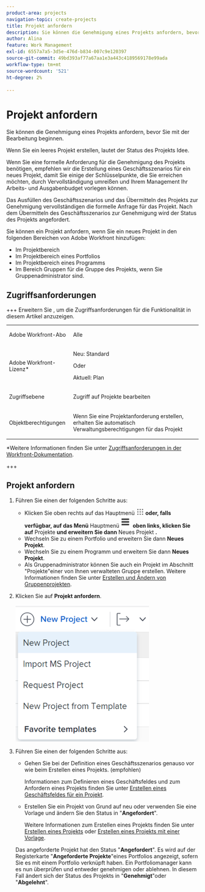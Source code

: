 ```yaml
---
product-area: projects
navigation-topic: create-projects
title: Projekt anfordern
description: Sie können die Genehmigung eines Projekts anfordern, bevor Sie mit der Bearbeitung beginnen. Es wird empfohlen, ein Business Case für ein neues Projekt zu erstellen, damit Sie einige der wichtigsten Punkte, die Sie erreichen möchten, durch Abschließen umreißen und Ihrem Management-Team Ihr Arbeits- und Ausgabenbudget vorstellen können. Das Ausfüllen des Geschäftsszenarios und das Übermitteln des Projekts zur Genehmigung vervollständigen die formelle Anfrage für das Projekt. Nach dem Übermitteln des Geschäftsszenarios zur Genehmigung wird der Status des Projekts angefordert.
author: Alina
feature: Work Management
exl-id: 6557a7a5-3d5e-476d-b834-007c9e120397
source-git-commit: 49bd393af77a67aa1e3a443c4189569178e99ada
workflow-type: tm+mt
source-wordcount: '521'
ht-degree: 2%

---
```


# Projekt anfordern

<!--Audited: April 2024-->

Sie können die Genehmigung eines Projekts anfordern, bevor Sie mit der Bearbeitung beginnen.

Wenn Sie ein leeres Projekt erstellen, lautet der Status des Projekts Idee.

Wenn Sie eine formelle Anforderung für die Genehmigung des Projekts benötigen, empfehlen wir die Erstellung eines Geschäftsszenarios für ein neues Projekt, damit Sie einige der Schlüsselpunkte, die Sie erreichen möchten, durch Vervollständigung umreißen und Ihrem Management Ihr Arbeits- und Ausgabenbudget vorlegen können.

Das Ausfüllen des Geschäftsszenarios und das Übermitteln des Projekts zur Genehmigung vervollständigen die formelle Anfrage für das Projekt. Nach dem Übermitteln des Geschäftsszenarios zur Genehmigung wird der Status des Projekts angefordert.

Sie können ein Projekt anfordern, wenn Sie ein neues Projekt in den folgenden Bereichen von Adobe Workfront hinzufügen:

* Im Projektbereich
* Im Projektbereich eines Portfolios
* Im Projektbereich eines Programms
* Im Bereich Gruppen für die Gruppe des Projekts, wenn Sie Gruppenadministrator sind.

## Zugriffsanforderungen

+++ Erweitern Sie , um die Zugriffsanforderungen für die Funktionalität in diesem Artikel anzuzeigen.

<table style="table-layout:auto"> 
 <col> 
 <col> 
 <tbody> 
  <tr> 
   <td role="rowheader">Adobe Workfront-Abo</td> 
   <td> <p>Alle</p> </td> 
  </tr> 
  <tr> 
   <td role="rowheader"> <p role="rowheader">Adobe Workfront-Lizenz*</p> </td> 
   <td> <p>Neu: Standard </p>
   Oder
   <p>Aktuell: Plan </p>
   </td> 
  </tr> 
  <tr> 
   <td role="rowheader">Zugriffsebene</td> 
   <td> <p>Zugriff auf Projekte bearbeiten</p> </td> 
  </tr> 
  <tr> 
   <td role="rowheader">Objektberechtigungen</td> 
   <td> <p>Wenn Sie eine Projektanforderung erstellen, erhalten Sie automatisch Verwaltungsberechtigungen für das Projekt </p> </td> 
  </tr> 
 </tbody> 
</table>

*Weitere Informationen finden Sie unter [Zugriffsanforderungen in der Workfront-Dokumentation](/help/quicksilver/administration-and-setup/add-users/access-levels-and-object-permissions/access-level-requirements-in-documentation.md).

+++

## Projekt anfordern

1. Führen Sie einen der folgenden Schritte aus:

   * Klicken Sie oben rechts auf das Hauptmenü **![](assets/main-menu-icon.png) oder, falls verfügbar, auf das Menü** Hauptmenü&#x200B;**![](assets/lines-main-menu.png) oben links, klicken Sie auf** Projekte **und erweitern Sie dann** Neues Projekt **.**
   * Wechseln Sie zu einem Portfolio und erweitern Sie dann **Neues Projekt**.
   * Wechseln Sie zu einem Programm und erweitern Sie dann **Neues Projekt**.
   * Als Gruppenadministrator können Sie auch ein Projekt im Abschnitt &quot;Projekte&quot;einer von Ihnen verwalteten Gruppe erstellen. Weitere Informationen finden Sie unter [Erstellen und Ändern von Gruppenprojekten](../../../administration-and-setup/manage-groups/work-with-group-objects/create-and-modify-a-groups-projects.md).

1. Klicken Sie auf **Projekt anfordern**.

   ![](assets/new-project-dropdown-nwe-350x358.png)

1. Führen Sie einen der folgenden Schritte aus:

   * Gehen Sie bei der Definition eines Geschäftsszenarios genauso vor wie beim Erstellen eines Projekts. (empfohlen)

     Informationen zum Definieren eines Geschäftsfeldes und zum Anfordern eines Projekts finden Sie unter [Erstellen eines Geschäftsfeldes für ein Projekt](../../../manage-work/projects/define-a-business-case/create-business-case.md).

   * Erstellen Sie ein Projekt von Grund auf neu oder verwenden Sie eine Vorlage und ändern Sie den Status in &quot;**Angefordert**&quot;.

     Weitere Informationen zum Erstellen eines Projekts finden Sie unter [Erstellen eines Projekts](../../../manage-work/projects/create-projects/create-project.md) oder [Erstellen eines Projekts mit einer Vorlage](../../../manage-work/projects/create-projects/create-project-from-template.md).

   Das angeforderte Projekt hat den Status &quot;**Angefordert**&quot;. Es wird auf der Registerkarte &quot;**Angeforderte Projekte**&quot;eines Portfolios angezeigt, sofern Sie es mit einem Portfolio verknüpft haben. Ein Portfoliomanager kann es nun überprüfen und entweder genehmigen oder ablehnen. In diesem Fall ändert sich der Status des Projekts in &quot;**Genehmigt**&quot;oder &quot;**Abgelehnt**&quot;.
